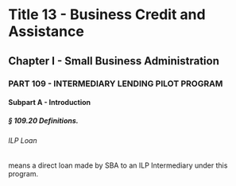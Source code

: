 
# Title 13 - Business Credit and Assistance
## Chapter I - Small Business Administration
### PART 109 - INTERMEDIARY LENDING PILOT PROGRAM
#### Subpart A - Introduction
##### § 109.20 Definitions.
###### ILP Loan

means a direct loan made by SBA to an ILP Intermediary under this program.
